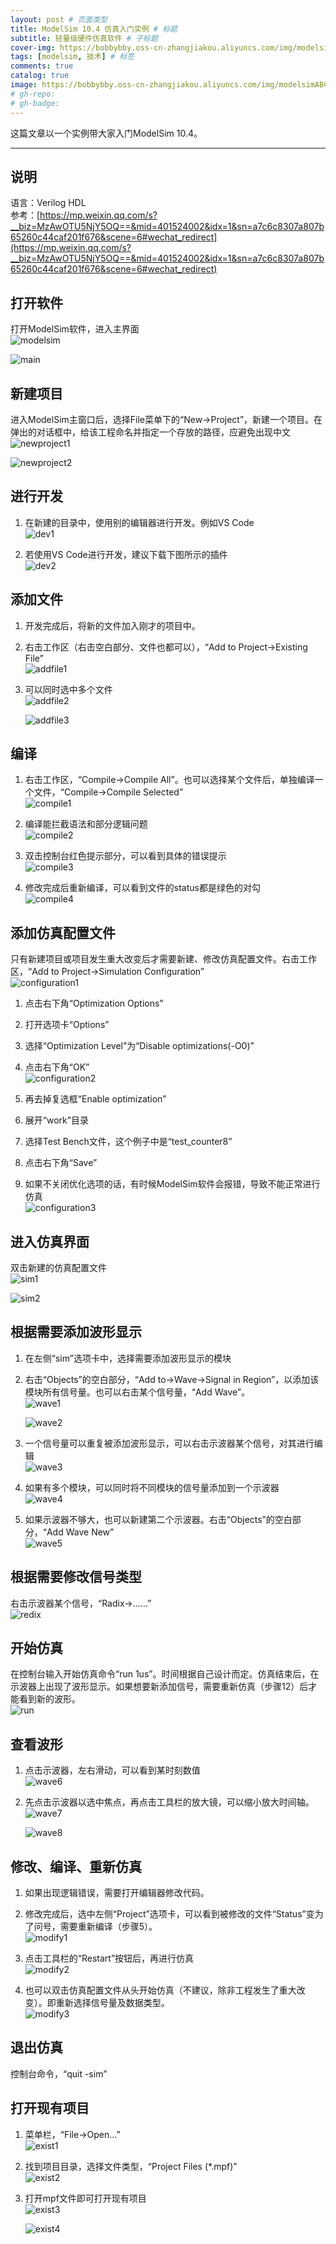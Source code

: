 ```yaml
---
layout: post # 页面类型
title: ModelSim 10.4 仿真入门实例 # 标题
subtitle: 轻量级硬件仿真软件 # 子标题
cover-img: https://bobbybby.oss-cn-zhangjiakou.aliyuncs.com/img/modelsimABC/cover.png # 封面图片
tags: [modelsim, 技术] # 标签
comments: true
catalog: true
image: https://bobbybby.oss-cn-zhangjiakou.aliyuncs.com/img/modelsimABC/cover.png
# gh-repo:
# gh-badge:
---
```

这篇文章以一个实例带大家入门ModelSim 10.4。  

---

## 说明

语言：Verilog HDL  
参考：[https://mp.weixin.qq.com/s?__biz=MzAwOTU5NjY5OQ==&mid=401524002&idx=1&sn=a7c6c8307a807b65260c44caf201f676&scene=6#wechat_redirect](https://mp.weixin.qq.com/s?__biz=MzAwOTU5NjY5OQ==&mid=401524002&idx=1&sn=a7c6c8307a807b65260c44caf201f676&scene=6#wechat_redirect)  


## 打开软件

打开ModelSim软件，进入主界面  
![modelsim](https://bobbybby.oss-cn-zhangjiakou.aliyuncs.com/img/modelsimABC/modelsim.png)  

![main](https://bobbybby.oss-cn-zhangjiakou.aliyuncs.com/img/modelsimABC/main.png)  

## 新建项目

进入ModelSim主窗口后，选择File菜单下的“New->Project”，新建一个项目。在弹出的对话框中，给该工程命名并指定一个存放的路径，应避免出现中文  
![newproject1](https://bobbybby.oss-cn-zhangjiakou.aliyuncs.com/img/modelsimABC/newproject1.png)  

![newproject2](https://bobbybby.oss-cn-zhangjiakou.aliyuncs.com/img/modelsimABC/newproject2.png)  

## 进行开发

1. 在新建的目录中，使用别的编辑器进行开发。例如VS Code  
   ![dev1](https://bobbybby.oss-cn-zhangjiakou.aliyuncs.com/img/modelsimABC/dev1.png)  

2. 若使用VS Code进行开发，建议下载下图所示的插件  
   ![dev2](https://bobbybby.oss-cn-zhangjiakou.aliyuncs.com/img/modelsimABC/dev2.png)  

## 添加文件

1. 开发完成后，将新的文件加入刚才的项目中。  
2. 右击工作区（右击空白部分、文件也都可以），“Add to Project->Existing File”  
   ![addfile1](https://bobbybby.oss-cn-zhangjiakou.aliyuncs.com/img/modelsimABC/addfile1.png)  

3. 可以同时选中多个文件  
   ![addfile2](https://bobbybby.oss-cn-zhangjiakou.aliyuncs.com/img/modelsimABC/addfile2.png)  
   
   ![addfile3](https://bobbybby.oss-cn-zhangjiakou.aliyuncs.com/img/modelsimABC/addfile3.png)  

## 编译

1. 右击工作区，“Compile->Compile All”。也可以选择某个文件后，单独编译一个文件，“Compile->Compile Selected”  
   ![compile1](https://bobbybby.oss-cn-zhangjiakou.aliyuncs.com/img/modelsimABC/compile1.png)  

2. 编译能拦截语法和部分逻辑问题  
   ![compile2](https://bobbybby.oss-cn-zhangjiakou.aliyuncs.com/img/modelsimABC/compile2.png)  

3. 双击控制台红色提示部分，可以看到具体的错误提示  
   ![compile3](https://bobbybby.oss-cn-zhangjiakou.aliyuncs.com/img/modelsimABC/compile3.png)  

4. 修改完成后重新编译，可以看到文件的status都是绿色的对勾  
   ![compile4](https://bobbybby.oss-cn-zhangjiakou.aliyuncs.com/img/modelsimABC/compile4.png)  

## 添加仿真配置文件

只有新建项目或项目发生重大改变后才需要新建、修改仿真配置文件。右击工作区，“Add to Project->Simulation Configuration”  
![configuration1](https://bobbybby.oss-cn-zhangjiakou.aliyuncs.com/img/modelsimABC/configuration1.png)  

1. 点击右下角“Optimization Options”  
2. 打开选项卡“Options”  
3. 选择“Optimization Level”为“Disable optimizations(-O0)”  
4. 点击右下角“OK”  
   ![configuration2](https://bobbybby.oss-cn-zhangjiakou.aliyuncs.com/img/modelsimABC/configuration2.png)  

5. 再去掉复选框“Enable optimization”  
6. 展开“work”目录  
7. 选择Test Bench文件，这个例子中是“test_counter8”  
8. 点击右下角“Save”  
9.  如果不关闭优化选项的话，有时候ModelSim软件会报错，导致不能正常进行仿真  
    ![configuration3](https://bobbybby.oss-cn-zhangjiakou.aliyuncs.com/img/modelsimABC/configuration3.png)  


## 进入仿真界面	

双击新建的仿真配置文件  
![sim1](https://bobbybby.oss-cn-zhangjiakou.aliyuncs.com/img/modelsimABC/sim1.png)  

![sim2](https://bobbybby.oss-cn-zhangjiakou.aliyuncs.com/img/modelsimABC/sim2.png)  

## 根据需要添加波形显示

1. 在左侧“sim”选项卡中，选择需要添加波形显示的模块  
2. 右击“Objects”的空白部分，“Add to->Wave->Signal in Region”，以添加该模块所有信号量。也可以右击某个信号量，“Add Wave”。  
   ![wave1](https://bobbybby.oss-cn-zhangjiakou.aliyuncs.com/img/modelsimABC/wave1.png)  

   ![wave2](https://bobbybby.oss-cn-zhangjiakou.aliyuncs.com/img/modelsimABC/wave2.png)  

3. 一个信号量可以重复被添加波形显示，可以右击示波器某个信号，对其进行编辑  
   ![wave3](https://bobbybby.oss-cn-zhangjiakou.aliyuncs.com/img/modelsimABC/wave3.png)  

4. 如果有多个模块，可以同时将不同模块的信号量添加到一个示波器  
   ![wave4](https://bobbybby.oss-cn-zhangjiakou.aliyuncs.com/img/modelsimABC/wave4.png)  

5. 如果示波器不够大，也可以新建第二个示波器。右击“Objects”的空白部分，“Add Wave New”  
   ![wave5](https://bobbybby.oss-cn-zhangjiakou.aliyuncs.com/img/modelsimABC/wave5.png)  

## 根据需要修改信号类型

右击示波器某个信号，“Radix->……”  
![redix](https://bobbybby.oss-cn-zhangjiakou.aliyuncs.com/img/modelsimABC/redix.png)  

## 开始仿真

在控制台输入开始仿真命令“run 1us”。时间根据自己设计而定。仿真结束后，在示波器上出现了波形显示。如果想要新添加信号，需要重新仿真（步骤12）后才能看到新的波形。  
![run](https://bobbybby.oss-cn-zhangjiakou.aliyuncs.com/img/modelsimABC/run.png)  

## 查看波形

1. 点击示波器，左右滑动，可以看到某时刻数值  
   ![wave6](https://bobbybby.oss-cn-zhangjiakou.aliyuncs.com/img/modelsimABC/wave6.png)  

2. 先点击示波器以选中焦点，再点击工具栏的放大镜，可以缩小放大时间轴。  
   ![wave7](https://bobbybby.oss-cn-zhangjiakou.aliyuncs.com/img/modelsimABC/wave7.png)  

   ![wave8](https://bobbybby.oss-cn-zhangjiakou.aliyuncs.com/img/modelsimABC/wave8.png)  

## 修改、编译、重新仿真

1. 如果出现逻辑错误，需要打开编辑器修改代码。  
2. 修改完成后，选中左侧“Project”选项卡，可以看到被修改的文件“Status”变为了问号，需要重新编译（步骤5）。  
   ![modify1](https://bobbybby.oss-cn-zhangjiakou.aliyuncs.com/img/modelsimABC/modify1.png)  

3. 点击工具栏的“Restart”按钮后，再进行仿真  
   ![modify2](https://bobbybby.oss-cn-zhangjiakou.aliyuncs.com/img/modelsimABC/modify2.png)  

4. 也可以双击仿真配置文件从头开始仿真（不建议，除非工程发生了重大改变）。即重新选择信号量及数据类型。  
   ![modify3](https://bobbybby.oss-cn-zhangjiakou.aliyuncs.com/img/modelsimABC/modify3.png)  


## 退出仿真

控制台命令，“quit -sim”  

## 打开现有项目

1. 菜单栏，“File->Open…”  
   ![exist1](https://bobbybby.oss-cn-zhangjiakou.aliyuncs.com/img/modelsimABC/exist1.png)  

2. 找到项目目录，选择文件类型，“Project Files (*.mpf)”  
   ![exist2](https://bobbybby.oss-cn-zhangjiakou.aliyuncs.com/img/modelsimABC/exist2.png)  

3. 打开mpf文件即可打开现有项目  
   ![exist3](https://bobbybby.oss-cn-zhangjiakou.aliyuncs.com/img/modelsimABC/exist3.png)  
   
   ![exist4](https://bobbybby.oss-cn-zhangjiakou.aliyuncs.com/img/modelsimABC/exist4.png)  
